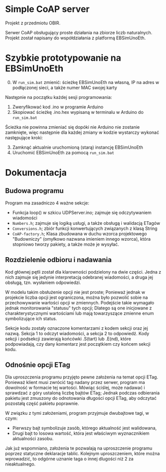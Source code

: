 # Simple CoAP server
Projekt z przedmiotu OBIR.

Serwer CoAP obsługujący proste działania na zbiorze liczb naturalnych.
Projekt został napisany do współdziałania z platformą EBSimUnoEth.

# Szybkie prototypowanie na EBSimUnoEth

0. W `run_sim.bat` zmienić: ścieżkę EBSimUnoEth na własną, IP na adres w podłączonej sieci, a także numer MAC swojej karty

Następnie na początku każdej sesji programowania:

1. Zweryfikować kod .ino w programie Arduino
2. Skopiować ścieżkę .ino.hex wypisaną w terminalu w Arduino do `run_sim.bat`

Ścieżka nie powinna zmieniać się dopóki nie Arduino nie zostanie zamknięte, więc następnie dla każdej zmiany w kodzie wystarczy wykonać następujące kroki:

3. Zamknąć aktualnie uruchomioną (starą) instancję EBSimUnoEth
4. Uruchomić EBSimUnoEth za pomocą `run_sim.bat`

# Dokumentacja

## Budowa programu

Program ma zasadniczo 4 ważne sekcje:

* Funkcja loop() w szkicu UDPServer.ino; zajmuje się odczytywaniem wiadomości
* `Numbers.h`; zajmuje się logiką usługi, a także obsługą i walidacją ETagów
* `Conversions.h`; zbiór funkcji konwertujących związanych z klasą String
* `CoAP-factory.h`; Klasa zbudowana w duchu wzorca projektowego "Budowniczy" (omyłkowo nazwana imieniem innego wzorca),
która stopniowo tworzy pakiety, a także może je wysyłać.

## Rozdzielenie odbioru i nadawania

Kod głównej pętli został dla klarowności podzielony na dwie części.
Jedna z nich zajmuje się jedynie interpretacją odebranej wiadomości, a druga jej obsługą, tzn. wysłaniem odpowiedzi.

W modelu takim obsłużenie opcji nie jest proste; 
Ponieważ jednak w projekcie liczba opcji jest ograniczona, można było pozwolić sobie na przechowywanie wartości opcji w zmiennych.
Podejście takie wymagało jednak monitorowania "statusu" tych opcji;
Dlatego są one inicjowane z charakterystycznymi wartościami lub mają towarzyszące zmienne enum symbolizujące ich status.

Sekcje kodu zostały oznaczone komentarzami z kodem sekcji oraz jej nazwą.
Sekcja 1 to odczyt wiadomości, a sekcja 2 to odpowiedź.
Kody sekcji i podsekcji zawierają końcówki .S(tart) lub .E(nd), które podpowiadają, czy dany komentarz jest początkiem czy końcem sekcji kodu.

## Odnośnie opcji ETag

Dla uproszczenia programu przyjęto pewne założenia na temat opcji ETag.
Ponieważ klient musi zwrócić tag nadany przez serwer, program ma dowolność w formacie tej wartości.
Mówiąc ściślej, może nadawać i sprawdzać z góry ustaloną liczbę bajtów ETag;
Jednak podczas odbierania pakietu jest zmuszony do odnotowania długości opcji ETag, aby odczytać pozostałą część pakietu poprawnie.

W związku z tymi założeniami, program przyjmuje dwubajtowe tagi, w czym:

- Pierwszy bajt symbolizuje zasób, którego aktualność jest walidowana,
- Drugi bajt to losowa wartość, która jest właściwym wyznacznikiem aktualności zasobu.

Jak już wspomniano, założenia te pozwalają na uproszczenie programu poprzez statyczne deklaracje tablic.
Kolejnym uproszczeniem, które można wprowadzić, to odgórne uznanie taga o innej dlugości niż 2 za nieaktualnego.

